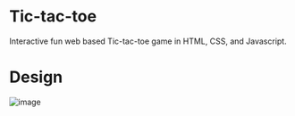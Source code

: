 # Tic-tac-toe

Interactive fun web based Tic-tac-toe game in HTML, CSS, and Javascript.

# Design
![image](https://github.com/user-attachments/assets/b2e3df1e-7107-47cf-b710-6f1c4a1f1a2d)
